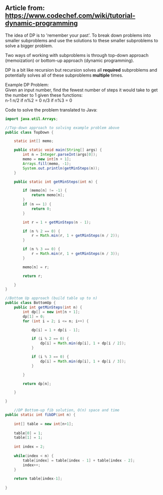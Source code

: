 
## Article from: https://www.codechef.com/wiki/tutorial-dynamic-programming  
  
The idea of DP is to 'remember your past'. To break down problems into smaller subproblems and use the solutions to these smaller subproblems to solve a bigger problem. 
  
  
Two ways of working with subproblems is through top-down approach (memoization) or bottom-up approach (dynamic programming).  
  
DP is a bit like recursion but recursion solves all **required** subproblems and potentially solves all of these subproblems **multiple** times.  

Example DP Problem:  
Given an input number, find the fewest number of steps it would take to get the number to 1 given these functions:  
  n-1
  n/2 if n%2 = 0
  n/3 if n%3 = 0
  
Code to solve the problem translated to Java:  

```java
import java.util.Arrays;

//Top-down approach to solving example problem above
public class TopDown {

	static int[] memo;

	public static void main(String[] args) {
		int n = Integer.parseInt(args[0]);
		memo = new int[n + 1];
		Arrays.fill(memo, -1);
		System.out.println(getMinSteps(n));
	}

	public static int getMinSteps(int n) {

		if (memo[n] != -1) {
			return memo[n];
		}
		if (n == 1) {
			return 0;
		}

		int r = 1 + getMinSteps(n - 1);

		if (n % 2 == 0) {
			r = Math.min(r, 1 + getMinSteps(n / 2));
		}

		if (n % 3 == 0) {
			r = Math.min(r, 1 + getMinSteps(n / 3));
		}

		memo[n] = r;

		return r;

	}
}
```

  
  
```java
//Bottom Up approach (build table up to n)
public class BottomUp {
	public int getMinSteps(int n) {
		int dp[] = new int[n + 1];
		dp[1] = 0;
		for (int i = 2; i <= n; i++) {

			dp[i] = 1 + dp[i - 1];

			if (i % 2 == 0) {
				dp[i] = Math.min(dp[i], 1 + dp[i / 2]);
			}

			if (i % 3 == 0) {
				dp[i] = Math.min(dp[i], 1 + dp[i / 3]);
			}

		}

		return dp[n];

	}

}
```
  
   
```java
	//DP Bottom-up fib solution, O(n) space and time
public static int fibDP(int n) {
	
	int[] table = new int[n+1];
	
	table[0] = 1;
	table[1] = 1;
	
	int index = 2;
	
	while(index < n) {
		table[index] = table[index - 1] + table[index - 2];
		index++;
	}
	
	return table[index-1];		
	
}
```

